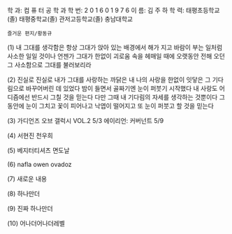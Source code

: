 ﻿
학 과: 컴 퓨 터 공 학 과 
학 번: 2 0 1 6 0 1 9 7 6
이 름: 김 주 하
학 력: 태평초등학교(졸)
       태평중학교(졸)
       관저고등학교(졸)
       충남대학교


	즐거운 편지/황동규

(1)
내 그대를 생각함은
항상 그대가 앉아 있는 배경에서
해가 지고 바람이 부는 일처럼
사소한 일일 것이나
언젠가 그대가
한없이 괴로움 속을 헤매일 때에
오랫동안 전해 오던 그 사소함으로
그대를 불러보리라

(2)
진실로 진실로
내가 그대를 사랑하는 까닭은
내 나의 사랑을 한없이 잇닿은 그 기다림으로
바꾸어버린 데 있었다
밤이 들면서 골짜기엔 눈이 퍼붓기 시작했다
내 사랑도 어디즘에선 반드시 그칠 것을 믿는다
다만 그때 내 기다림의 자세를 생각하는 것뿐이다
그 동안에
눈이 그치고 꽃이 피어나고 낙엽이 떨어지고
또 눈이 퍼붓고 할 것을 믿는다

(3)
가디언즈 오브 갤럭시 VOL.2 	5/3
에이리언: 커버넌트		5/9

(4)
서현진
천우희

(5)
베지터티셔츠
면도날

(6)
nafla
owen ovadoz

(7)
새로운 내용

(8)
하나만더

(9)
진짜 하나만더

(10)
어나더어나더레벨

